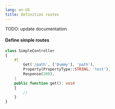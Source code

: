 ```yaml
---
lang: en-US
title: Definition routes
---
```


TODO: update documentation

#### Define simple routes
```php
class SimpleController
{
    #[
        Get('/path', ['Dummy'], 'path'),
        Property(PropertyType::STRING, 'test'),
        Response(200),
    ]
    public function get(): void
    {
        //
    }
}
```